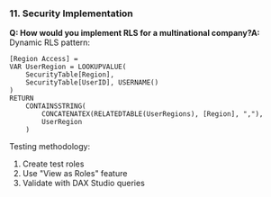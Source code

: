 ### 11. Security Implementation

**Q: How would you implement RLS for a multinational company?A:** Dynamic RLS pattern:

```Plain
[Region Access] =
VAR UserRegion = LOOKUPVALUE(
    SecurityTable[Region],
    SecurityTable[UserID], USERNAME()
)
RETURN
    CONTAINSSTRING(
        CONCATENATEX(RELATEDTABLE(UserRegions), [Region], ","),
        UserRegion
    )
```

Testing methodology:

1. Create test roles
2. Use "View as Roles" feature
3. Validate with DAX Studio queries

